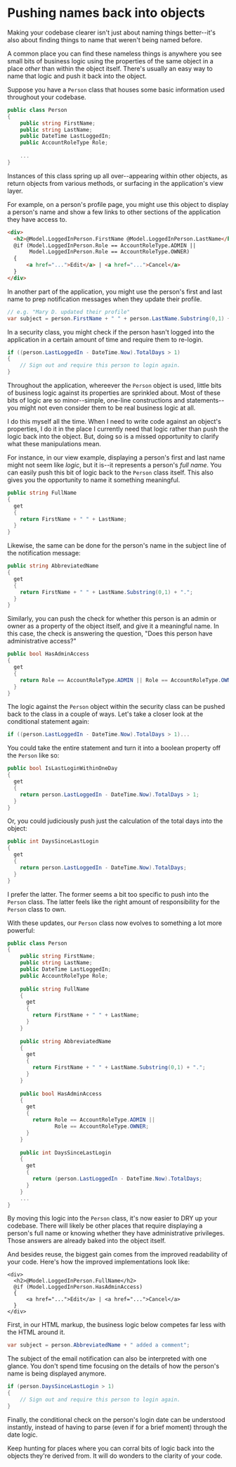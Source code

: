 # Pushing names back into objects

Making your codebase clearer isn't just about naming things better--it's also about finding things to name that weren't being named before. 

A common place you can find these nameless things is anywhere you see small bits of business logic using the properties of the same object in a place _other_ than within the object itself. There's usually an easy way to name that logic and push it back into the object.

Suppose you have a `Person` class that houses some basic information used throughout your codebase.

```C#
public class Person
{
    public string FirstName;
    public string LastName;
    public DateTime LastLoggedIn;
    public AccountRoleType Role;
    
    ...
}
```
Instances of this class spring up all over--appearing within other objects, as return objects from various methods, or surfacing in the application's view layer. 

For example, on a person's profile page, you might use this object to display a person's name and show a few links to other sections of the application they have access to.

```HTML
<div>
  <h2>@Model.LoggedInPerson.FirstName @Model.LoggedInPerson.LastName</h2>
  @if (Model.LoggedInPerson.Role == AccountRoleType.ADMIN || 
       Model.LoggedInPerson.Role == AccountRoleType.OWNER)
  {
      <a href="...">Edit</a> | <a href="...">Cancel</a>
  }
</div>
```

In another part of the application, you might use the person's first and last name to prep notification messages when they update their profile.

```C#
// e.g. "Mary D. updated their profile"
var subject = person.FirstName + " " + person.LastName.Substring(0,1) + "." + " updated their profile.";
```

In a security class, you might check if the person hasn't logged into the application in a certain amount of time and require them to re-login.

```C#
if ((person.LastLoggedIn - DateTime.Now).TotalDays > 1)
{
    // Sign out and require this person to login again.
}
```

Throughout the application, whereever the `Person` object is used, little bits of business logic against its properties are sprinkled about. Most of these bits of logic are so minor--simple, one-line constructions and statements--you might not even consider them to be real business logic at all.

I do this myself all the time. When I need to write code against an object's properties, I do it in the place I currently need that logic rather than push the logic back into the object. But, doing so is a missed opportunity to clarify what these manipulations mean. 

For instance, in our view example, displaying a person's first and last name might not seem like _logic_, but it is--it represents a person's _full name_. You can easily push this bit of logic back to the `Person` class itself. This also gives you the opportunity to name it something meaningful. 

```C#
public string FullName
{
  get
  {
    return FirstName + " " + LastName;
  }
}  
```

Likewise, the same can be done for the person's name in the subject line of the notification message:

```C#
public string AbbreviatedName
{
  get
  {
    return FirstName + " " + LastName.Substring(0,1) + ".";
  }
}
```

Similarly, you can push the check for whether this person is an admin or owner as a property of the object itself, and give it a meaningful name. In this case, the check is answering the question, "Does this person have administrative access?"

```C#
public bool HasAdminAccess
{
  get
  {
    return Role == AccountRoleType.ADMIN || Role == AccountRoleType.OWNER;
  }
}   
```
The logic against the `Person` object within the security class can be pushed back to the class in a couple of ways. Let's take a closer look at the conditional statement again:

```C#
if ((person.LastLoggedIn - DateTime.Now).TotalDays > 1)...
```

You could take the entire statement and turn it into a boolean property off the `Person` like so:

```C#
public bool IsLastLoginWithinOneDay
{
  get
  {
    return person.LastLoggedIn - DateTime.Now).TotalDays > 1;
  }
}  
```

Or, you could judiciously push just the calculation of the total days into the object:

```C#
public int DaysSinceLastLogin
{
  get
  {
    return person.LastLoggedIn - DateTime.Now).TotalDays;
  }
}  
```

I prefer the latter. The former seems a bit too specific to push into the `Person` class. The latter feels like the right amount of responsibility for the `Person` class to own.

With these updates, our `Person` class now evolves to something a lot more powerful:

```C#
public class Person
{
    public string FirstName;
    public string LastName;
    public DateTime LastLoggedIn;
    public AccountRoleType Role;
    
    public string FullName
    {
      get
      {
        return FirstName + " " + LastName;
      }
    }  
    
    public string AbbreviatedName
    {
      get
      {
        return FirstName + " " + LastName.Substring(0,1) + ".";
      }
    } 
    
    public bool HasAdminAccess
    {
      get
      {
        return Role == AccountRoleType.ADMIN || 
               Role == AccountRoleType.OWNER;
      }
    } 
    
    public int DaysSinceLastLogin
    {
      get
      {
        return (person.LastLoggedIn - DateTime.Now).TotalDays;
      }
    } 
    ...
}
```

By moving this logic into the `Person` class, it's now easier to DRY up your codebase. There will likely be other places that require displaying a person's full name or knowing whether they have administrative privileges. Those answers are already baked into the object itself.

And besides reuse, the biggest gain comes from the improved readability of your code. Here's how the improved implementations look like:

```
<div>
  <h2>@Model.LoggedInPerson.FullName</h2>
  @if (Model.LoggedInPerson.HasAdminAccess)
  {
      <a href="...">Edit</a> | <a href="...">Cancel</a>
  }
</div>
```

First, in our HTML markup, the business logic below competes far less with the HTML around it.

```C#
var subject = person.AbbreviatedName + " added a comment";
```

The subject of the email notification can also be interpreted with one glance. You don't spend time focusing on the details of how the person's name is being displayed anymore.

```C#
if (person.DaysSinceLastLogin > 1)
{
    // Sign out and require this person to login again.
}
```

Finally, the conditional check on the person's login date can be understood instantly, instead of having to parse (even if for a brief moment) through the date logic.

Keep hunting for places where you can corral bits of logic back into the objects they're derived from. It will do wonders to the clarity of your code.
